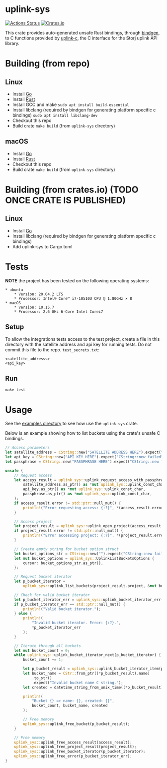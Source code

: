 # uplink-sys

[![Actions Status](https://github.com/storj-thirdparty/uplink-rust/workflows/uplink-sys/badge.svg)](https://github.com/storj-thirdparty/uplink-rust/actions)
[![Crates.io](https://img.shields.io/crates/v/uplink-sys)](https://crates.io/crates/uplink-sys)

This crate provides auto-generated unsafe Rust bindings, through [bindgen](https://github.com/rust-lang/rust-bindgen/), to C functions provided by [uplink-c](https://github.com/storj/uplink-c/), the C interface for the Storj uplink API library.

# Building (from repo)
## Linux
 - Install [Go](https://golang.org/doc/install)
 - Install [Rust](https://www.rust-lang.org/tools/install)
 - Install GCC and make
  `sudo apt install build-essential`
 - Install libclang (required by bindgen for generating platform specific c bindings)
  `sudo apt install libclang-dev`
 - Checkout this repo
 - Build crate
  `make build` (from `uplink-sys` directory)

## macOS
 - Install [Go](https://golang.org/doc/install)
 - Install [Rust](https://www.rust-lang.org/tools/install)
 - Checkout this repo
 - Build crate
  `make build` (from `uplink-sys` directory)

# Building (from crates.io) (TODO ONCE CRATE IS PUBLISHED)
## Linux
 - Install [Go](https://golang.org/doc/install)
 - Install libclang (required by bindgen for generating platform specific c bindings)
 - Add uplink-sys to Cargo.toml

# Tests

__NOTE__ the project has been tested on the following operating systems:
```
* ubuntu
	* Version: 20.04.2 LTS
	* Processor: Intel® Core™ i7-10510U CPU @ 1.80GHz × 8
* macOS
	* Version: 10.15.7
	* Processor: 2.6 GHz 6-Core Intel Corei7
```

## Setup
To allow the integrations tests access to the test project, create a file in this directory with the satellite address and api key for running tests.
Do not commit this file to the repo.
`test_secrets.txt`:
```
<satellite_addresss>
<api_key>
```
## Run
`make test`

# Usage
See the [examples directory](https://github.com/storj-thirdparty/uplink-rust/tree/main/uplink-sys/examples) to see how use the `uplink-sys` crate.

Below is an example showing how to list buckets using the crate's unsafe C bindings.

```rust
// Access parameters
let satellite_address = CString::new("SATELLITE ADDRESS HERE").expect("CString::new failed");
let api_key = CString::new("API KEY HERE").expect("CString::new failed");
let passphrase = CString::new("PASSPHRASE HERE").expect("CString::new failed");

unsafe {
    // Request access
    let access_result = uplink_sys::uplink_request_access_with_passphrase(
        satellite_address.as_ptr() as *mut uplink_sys::uplink_const_char,
        api_key.as_ptr() as *mut uplink_sys::uplink_const_char,
        passphrase.as_ptr() as *mut uplink_sys::uplink_const_char,
    );
    if access_result.error != std::ptr::null_mut() {
        println!("Error requesting access: {:?}", *(access_result.error));
    }

    // Access project
    let project_result = uplink_sys::uplink_open_project(access_result.access);
    if project_result.error != std::ptr::null_mut() {
        println!("Error accessing project: {:?}", *(project_result.error));
    }

    // Create empty string for bucket option struct
    let bucket_options_str = CString::new("").expect("CString::new failed");
    let mut bucket_options = uplink_sys::UplinkListBucketsOptions {
        cursor: bucket_options_str.as_ptr(),
    };

    // Request bucket iterator
    let p_bucket_iterator =
        uplink_sys::uplink_list_buckets(project_result.project, &mut bucket_options);

    // Check for valid bucket iterator
    let p_bucket_iterator_err = uplink_sys::uplink_bucket_iterator_err(p_bucket_iterator);
    if p_bucket_iterator_err == std::ptr::null_mut() {
        println!("Valid bucket iterator.");
    } else {
        println!(
            "Invalid bucket iterator. Error: {:?}.",
            *p_bucket_iterator_err
        );
    }

    // Iterate through all buckets
    let mut bucket_count = 0;
    while uplink_sys::uplink_bucket_iterator_next(p_bucket_iterator) {
        bucket_count += 1;

        let p_bucket_result = uplink_sys::uplink_bucket_iterator_item(p_bucket_iterator);
        let bucket_name = CStr::from_ptr((*p_bucket_result).name)
            .to_str()
            .expect("Invalid bucket name C string.");
        let created = datetime_string_from_unix_time((*p_bucket_result).created);

        println!(
            "Bucket {} => name: {}, created: {}",
            bucket_count, bucket_name, created
        );

        // Free memory
        uplink_sys::uplink_free_bucket(p_bucket_result);
    }

    // Free memory
    uplink_sys::uplink_free_access_result(access_result);
    uplink_sys::uplink_free_project_result(project_result);
    uplink_sys::uplink_free_bucket_iterator(p_bucket_iterator);
    uplink_sys::uplink_free_error(p_bucket_iterator_err);
}
```
